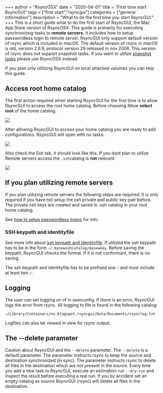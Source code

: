 +++
author = "RsyncOSX"
date = "2020-04-01"
title =  "First time start RsyncGUI"
tags = ["first start","rsyncgui"]
categories = ["general information"]
description = "What to do the first time you start RsyncGUI."
+++
This is a short guide what to do the first start of RsyncGUI, the Mac App Store version of RsyncOSX. This guide is primarily for executing synchronizing tasks to **remote servers**. It includes how to setup passwordless login to remote server. RsyncGUI only support  default version of rsync which is included in macOS. The default version of rsync in macOS is old, version 2.6.9, protocol version 29 released in nov 2006. This version of rsync does not support snapshot tasks. If you want to utilize [snapshot tasks](/post/snapshots) please use RsyncOSX instead.

If you plan only utilizing RsyncGUI on local attached volumes you can skip this guide.

## Access root home catalog

The first action required when starting RsyncGUI for the first time is to allow RsyncGUI to access the root home catalog. Before choosing Allow **select root** of the home catalog.

![](/images/RsyncOSX/master/RsyncGUIfirststart/homecatalog.png)

After allowing RsyncGUI to access your home catalog you are ready to add configurations. RsyncGUI will open with no tasks.

![](/images/RsyncOSX/master/RsyncGUIfirststart/initialstart.png)

Also check the Ssh tab, it should look like this. If you dont plan to utilize Remote servers access the `.ssh`catalog is **not** relevant.

![](/images/RsyncOSX/master/RsyncGUIfirststart/sshinitial.png)

## If you plan utilizing remote servers

If you plan utilizing remote servers the following steps are required. It is only required if you have not setup the ssh private and public key-pair before. The private ssh keys are created and saved in .ssh catalog in your root home catalog.

See [how to setup passwordless logins](/post/remotelogins/) for info.

### SSH keypath and identityfile

See more info about [ssh keypath and identityfile](/post/ssh/). If utilized the ssh keypath has to be in the form `~/.mynewsshcatalog/mynewkey`. Before saving the keypath, RsyncGUI checks the format. If it is not conformant, there is no saving.

The ssh keypath and identityfile has to be prefixed one `~` and must include at least two `/`.

## Logging

The user can set logging on of in userconfig. If there is an error, RsyncGUI logs the error from rsync. All logging to file is found in the following catalog:

`~/Library/Containers/no.blogspot.rsyncgui/Data/Documents/rsynclog.txt`

Logfiles can also be viewed in view for rsync output.

## The --delete parameter

Caution about RsyncGUI and the `--delete` parameter. The `--delete` is a default parameter. The parameter instructs
rsync to keep the source and destination synchronized (in sync). The parameter instructs rsync to delete all files in the destination which are not present in the source. Every time you add a new task to RsyncGUI, execute an estimation run `--dry-run` and inspect the result before executing a real run. If you by accident set an empty catalog as source RsyncGUI (rsync) will delete all files in the destination.
